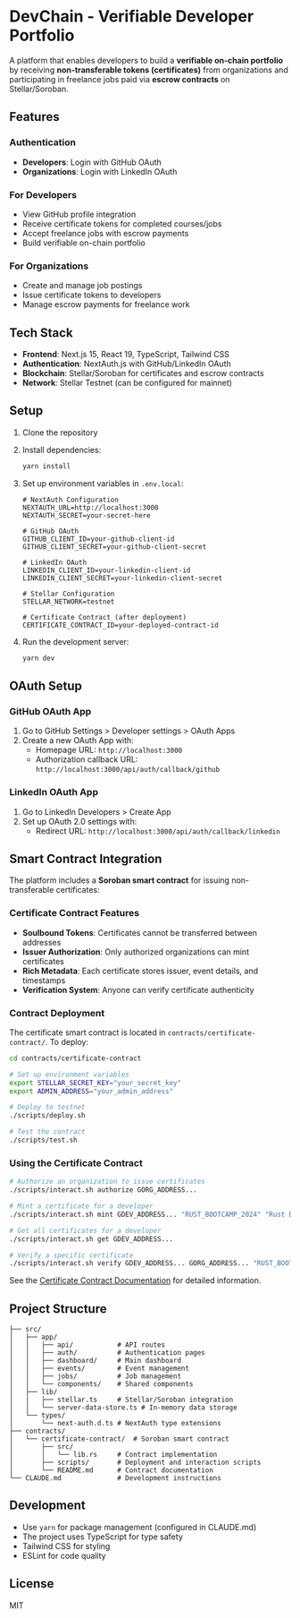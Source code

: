 # DevChain - Verifiable Developer Portfolio

A platform that enables developers to build a **verifiable on-chain portfolio** by receiving **non-transferable tokens (certificates)** from organizations and participating in freelance jobs paid via **escrow contracts** on Stellar/Soroban.

## Features

### Authentication
- **Developers**: Login with GitHub OAuth
- **Organizations**: Login with LinkedIn OAuth

### For Developers
- View GitHub profile integration
- Receive certificate tokens for completed courses/jobs
- Accept freelance jobs with escrow payments
- Build verifiable on-chain portfolio

### For Organizations
- Create and manage job postings
- Issue certificate tokens to developers
- Manage escrow payments for freelance work

## Tech Stack

- **Frontend**: Next.js 15, React 19, TypeScript, Tailwind CSS
- **Authentication**: NextAuth.js with GitHub/LinkedIn OAuth
- **Blockchain**: Stellar/Soroban for certificates and escrow contracts
- **Network**: Stellar Testnet (can be configured for mainnet)

## Setup

1. Clone the repository
2. Install dependencies:
   ```bash
   yarn install
   ```

3. Set up environment variables in `.env.local`:
   ```
   # NextAuth Configuration
   NEXTAUTH_URL=http://localhost:3000
   NEXTAUTH_SECRET=your-secret-here

   # GitHub OAuth
   GITHUB_CLIENT_ID=your-github-client-id
   GITHUB_CLIENT_SECRET=your-github-client-secret

   # LinkedIn OAuth
   LINKEDIN_CLIENT_ID=your-linkedin-client-id
   LINKEDIN_CLIENT_SECRET=your-linkedin-client-secret

   # Stellar Configuration
   STELLAR_NETWORK=testnet

   # Certificate Contract (after deployment)
   CERTIFICATE_CONTRACT_ID=your-deployed-contract-id
   ```

4. Run the development server:
   ```bash
   yarn dev
   ```

## OAuth Setup

### GitHub OAuth App
1. Go to GitHub Settings > Developer settings > OAuth Apps
2. Create a new OAuth App with:
   - Homepage URL: `http://localhost:3000`
   - Authorization callback URL: `http://localhost:3000/api/auth/callback/github`

### LinkedIn OAuth App
1. Go to LinkedIn Developers > Create App
2. Set up OAuth 2.0 settings with:
   - Redirect URL: `http://localhost:3000/api/auth/callback/linkedin`

## Smart Contract Integration

The platform includes a **Soroban smart contract** for issuing non-transferable certificates:

### Certificate Contract Features
- **Soulbound Tokens**: Certificates cannot be transferred between addresses
- **Issuer Authorization**: Only authorized organizations can mint certificates
- **Rich Metadata**: Each certificate stores issuer, event details, and timestamps
- **Verification System**: Anyone can verify certificate authenticity

### Contract Deployment
The certificate smart contract is located in `contracts/certificate-contract/`. To deploy:

```bash
cd contracts/certificate-contract

# Set up environment variables
export STELLAR_SECRET_KEY="your_secret_key"
export ADMIN_ADDRESS="your_admin_address"

# Deploy to testnet
./scripts/deploy.sh

# Test the contract
./scripts/test.sh
```

### Using the Certificate Contract

```bash
# Authorize an organization to issue certificates
./scripts/interact.sh authorize GORG_ADDRESS...

# Mint a certificate for a developer
./scripts/interact.sh mint GDEV_ADDRESS... "RUST_BOOTCAMP_2024" "Rust Development Bootcamp" 1704067200

# Get all certificates for a developer
./scripts/interact.sh get GDEV_ADDRESS...

# Verify a specific certificate
./scripts/interact.sh verify GDEV_ADDRESS... GORG_ADDRESS... "RUST_BOOTCAMP_2024"
```

See the [Certificate Contract Documentation](./contracts/certificate-contract/README.md) for detailed information.

## Project Structure

```
├── src/
│   ├── app/
│   │   ├── api/           # API routes
│   │   ├── auth/          # Authentication pages
│   │   ├── dashboard/     # Main dashboard
│   │   ├── events/        # Event management
│   │   ├── jobs/          # Job management
│   │   └── components/    # Shared components
│   ├── lib/
│   │   ├── stellar.ts     # Stellar/Soroban integration
│   │   └── server-data-store.ts # In-memory data storage
│   └── types/
│       └── next-auth.d.ts # NextAuth type extensions
├── contracts/
│   └── certificate-contract/  # Soroban smart contract
│       ├── src/
│       │   └── lib.rs     # Contract implementation
│       ├── scripts/       # Deployment and interaction scripts
│       └── README.md      # Contract documentation
└── CLAUDE.md              # Development instructions
```

## Development

- Use `yarn` for package management (configured in CLAUDE.md)
- The project uses TypeScript for type safety
- Tailwind CSS for styling
- ESLint for code quality

## License

MIT
